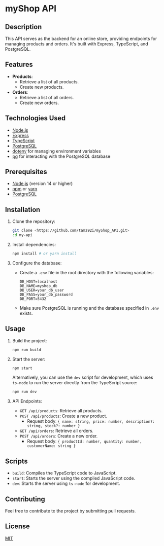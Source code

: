# myShop API

## Description

This API serves as the backend for an online store, providing endpoints for managing products and orders. It's built with Express, TypeScript, and PostgreSQL.

## Features

-   **Products**:
    -   Retrieve a list of all products.
    -   Create new products.
-   **Orders**:
    -   Retrieve a list of all orders.
    -   Create new orders.

## Technologies Used

-   [Node.js](https://nodejs.org/)
-   [Express](https://expressjs.com/)
-   [TypeScript](https://www.typescriptlang.org/)
-   [PostgreSQL](https://www.postgresql.org/)
-   [dotenv](https://github.com/motdotla/dotenv) for managing environment variables
-   [pg](https://node-postgres.com/) for interacting with the PostgreSQL database

## Prerequisites

-   [Node.js](https://nodejs.org/) (version 14 or higher)
-   [npm](https://www.npmjs.com/) or [yarn](https://yarnpkg.com/)
-   [PostgreSQL](https://www.postgresql.org/)

## Installation

1.  Clone the repository:

    ```bash
    git clone <https://github.com/tamz92i/myShop_API.git>
    cd my-api
    ```

2.  Install dependencies:

    ```bash
    npm install # or yarn install
    ```

3.  Configure the database:

    -   Create a `.env` file in the root directory with the following variables:

        ```
        DB_HOST=localhost
        DB_NAME=myshop_db
        DB_USER=your_db_user
        DB_PASS=your_db_password
        DB_PORT=5432
        ```

    -   Make sure PostgreSQL is running and the database specified in `.env` exists.

## Usage

1.  Build the project:

    ```bash
    npm run build
    ```

2.  Start the server:

    ```bash
    npm start
    ```

    Alternatively, you can use the `dev` script for development, which uses `ts-node` to run the server directly from the TypeScript source:

    ```bash
    npm run dev
    ```

3.  API Endpoints:

    -   `GET /api/products`: Retrieve all products.
    -   `POST /api/products`: Create a new product.
        -   Request body: `{ name: string, price: number, description?: string, stock?: number }`
    -   `GET /api/orders`: Retrieve all orders.
    -   `POST /api/orders`: Create a new order.
        -   Request body: `{ productId: number, quantity: number, customerName: string }`

## Scripts

-   `build`: Compiles the TypeScript code to JavaScript.
-   `start`: Starts the server using the compiled JavaScript code.
-   `dev`: Starts the server using `ts-node` for development.

## Contributing

Feel free to contribute to the project by submitting pull requests.

## License

[MIT](https://opensource.org/licenses/MIT)
```
